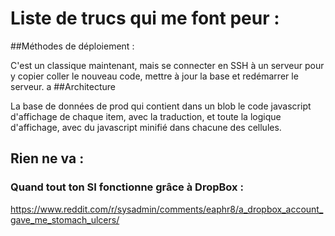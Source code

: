# Liste de trucs qui me font peur : 

##Méthodes de déploiement : 

C'est un classique maintenant, mais se connecter en SSH à un serveur pour y copier coller le nouveau code,
mettre à jour la base et redémarrer le serveur.
a
##Architecture

La base de données de prod qui contient dans un blob le code javascript d'affichage de chaque item, avec la traduction, et toute
la logique d'affichage, avec du javascript minifié dans chacune des cellules.

## Rien ne va : 

### Quand tout ton SI fonctionne grâce à  DropBox : 
https://www.reddit.com/r/sysadmin/comments/eaphr8/a_dropbox_account_gave_me_stomach_ulcers/

